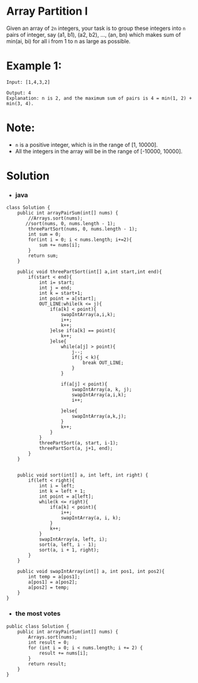 # Array Partition I

Given an array of `2n` integers, your task is to group these integers into `n` pairs of integer, say (a1, b1), (a2, b2), ..., (an, bn) which makes sum of min(ai, bi) for all i from 1 to n as large as possible.

# Example 1:
    Input: [1,4,3,2]

    Output: 4
    Explanation: n is 2, and the maximum sum of pairs is 4 = min(1, 2) + min(3, 4).
    
# Note:
* `n` is a positive integer, which is in the range of [1, 10000].
* All the integers in the array will be in the range of [-10000, 10000].

# Solution
* ### java
```
class Solution {
    public int arrayPairSum(int[] nums) {
        //Arrays.sort(nums);
       //sort(nums, 0, nums.length - 1);
        threePartSort(nums, 0, nums.length - 1);
        int sum = 0;
        for(int i = 0; i < nums.length; i+=2){
            sum += nums[i];
        }
        return sum;
    }
    
    public void threePartSort(int[] a,int start,int end){
        if(start < end){
            int i= start;
            int j = end;
            int k = start+1;
            int point = a[start];
            OUT_LINE:while(k <= j){
                if(a[k] < point){
                    swapIntArray(a,i,k);
                    i++;
                    k++;
                }else if(a[k] == point){
                    k++;
                }else{
                    while(a[j] > point){
                        j--;
                        if(j < k){
                            break OUT_LINE;
                        }
                    }   
                    
                    if(a[j] < point){
                        swapIntArray(a, k, j);
                        swapIntArray(a,i,k);
                        i++;
                        
                    }else{
                        swapIntArray(a,k,j);
                    }
                    k++;
                }
            }
            threePartSort(a, start, i-1);
            threePartSort(a, j+1, end);
        }
    }
    
    
    public void sort(int[] a, int left, int right) {
		if(left < right){
            int i = left;
            int k = left + 1;
            int point = a[left];
            while(k <= right){
                if(a[k] < point){
                    i++;
                    swapIntArray(a, i, k);
                }
                k++;
            }
            swapIntArray(a, left, i);
            sort(a, left, i - 1);
            sort(a, i + 1, right);
        }
	}
    
    public void swapIntArray(int[] a, int pos1, int pos2){
        int temp = a[pos1];
        a[pos1] = a[pos2];
        a[pos2] = temp;
    }
}
```
* ### the most votes
```
public class Solution {
    public int arrayPairSum(int[] nums) {
        Arrays.sort(nums);
        int result = 0;
        for (int i = 0; i < nums.length; i += 2) {
            result += nums[i];
        }
        return result;
    }
}
```
